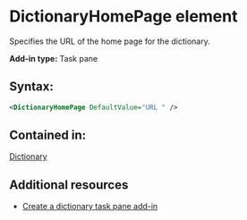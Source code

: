 
# DictionaryHomePage element
Specifies the URL of the home page for the dictionary.

 **Add-in type:** Task pane


## Syntax:


```XML
<DictionaryHomePage DefaultValue="URL " />
```


## Contained in:

[Dictionary](https://dev.office.com/reference/add-ins/manifest/dictionary)


## Additional resources



- [Create a dictionary task pane add-in](../../docs/word/dictionary-task-pane-add-ins.md)
    
